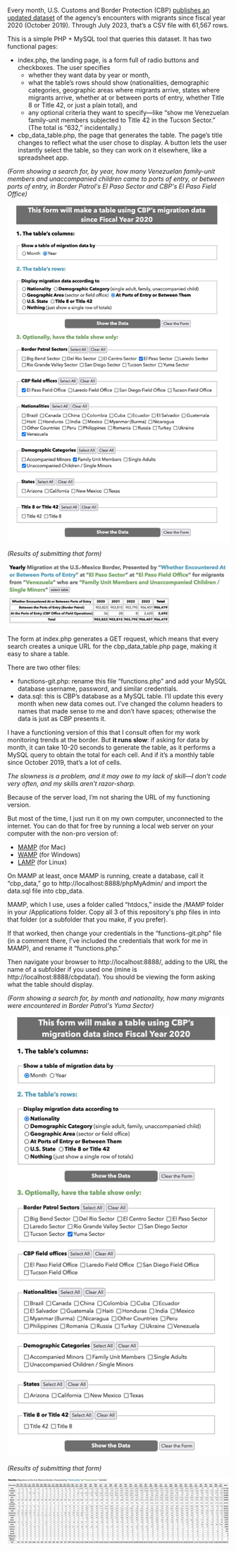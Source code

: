 Every month, U.S. Customs and Border Protection (CBP) [publishes an updated dataset][dataset] of the agency’s encounters with migrants since fiscal year 2020 (October 2019). Through July 2023, that’s a CSV file with 61,567 rows.

This is a simple PHP + MySQL tool that queries this dataset. It has two functional pages:

- index.php, the landing page, is a form full of radio buttons and checkboxes. The user specifies
  - whether they want data by year or month,
  - what the table’s rows should show (nationalities, demographic categories, geographic areas where migrants arrive, states where migrants arrive, whether at or between ports of entry, whether Title 8 or Title 42, or just a plain total), and
  - any optional criteria they want to specify—like “show me Venezuelan family-unit members subjected to Title 42 in the Tucson Sector.” (The total is “632,” incidentally.)
- cbp_data_table.php, the page that generates the table. The page’s title changes to reflect what the user chose to display. A button lets the user instantly select the table, so they can work on it elsewhere, like a spreadsheet app.

*(Form showing a search for, by year, how many Venezuelan family-unit members and unaccompanied children came to ports of entry, or between ports of entry, in Border Patrol's El Paso Sector and CBP's El Paso Field Office)*

![Screenshot of form showing selections: "Year," "At Ports of Entry or Between Them," "El Paso Sector," "El Paso Field Office," "Venezuela," "Family Unit Members," "Unaccompanied Children"](form.jpg)

*(Results of submitting that form)*

![Screenshot of resulting table](result.jpg)

The form at index.php generates a GET request, which means that every search creates a unique URL for the cbp_data_table.php page, making it easy to share a table.

There are two other files:

- functions-git.php: rename this file “functions.php” and add your MySQL database username, password, and similar credentials.
- data.sql: this is CBP’s database as a MySQL table. I’ll update this every month when new data comes out. I’ve changed the column headers to names that made sense to me and don’t have spaces; otherwise the data is just as CBP presents it.

I have a functioning version of this that I consult often for my work monitoring trends at the border. But **it runs slow**: if asking for data by month, it can take 10-20 seconds to generate the table, as it performs a MySQL query to obtain the total for each cell. And if it’s a monthly table since October 2019, that’s a lot of cells. 

*The slowness is a problem, and it may owe to my lack of skill—I don't code very often, and my skills aren’t razor-sharp.*

Because of the server load, I’m not sharing the URL of my functioning version.

But most of the time, I just run it on my own computer, unconnected to the internet. You can do that for free by running a local web server on your computer with the non-pro version of:

- [MAMP][MAMP] (for Mac)
- [WAMP][WAMP] (for Windows)
- [LAMP][LAMP] (for Linux)

On MAMP at least, once MAMP is running, create a database, call it “cbp_data,” go to http://localhost:8888/phpMyAdmin/ and import the data.sql file into cbp_data.

MAMP, which I use, uses a folder called “htdocs,” inside the /MAMP folder in your /Applications folder. Copy all 3 of this repository's php files in into that folder (or a subfolder that you make, if you prefer).

If that worked, then change your credentials in the “functions-git.php” file (in a comment there, I’ve included the credentials that work for me in MAMP), and rename it “functions.php.”

Then navigate your browser to http://localhost:8888/, adding to the URL the name of a subfolder if you used one (mine is http://localhost:8888/cbpdata/). You should be viewing the form asking what the table should display.

[dataset]: https://www.cbp.gov/document/stats/nationwide-encounters
[MAMP]: https://www.mamp.info/en/mac/
[WAMP]: https://www.wampserver.com/en/
[LAMP]: https://www.redhat.com/sysadmin/lamp-server

*(Form showing a search for, by month and nationality, how many migrants were encountered in Border Patrol's Yuma Sector)*

![Screenshot of form showing selections: "Month," "Nationality," and "Yuma Sector"](yuma_form.jpg)

*(Results of submitting that form)*

![Screenshot of resulting table](yuma_result.jpg)